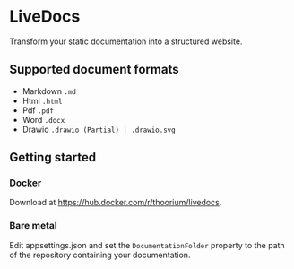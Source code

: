 # LiveDocs

Transform your static documentation into a structured website.

## Supported document formats

- Markdown `.md`
- Html `.html`
- Pdf `.pdf`
- Word `.docx`
- Drawio `.drawio (Partial) | .drawio.svg`

## Getting started

### Docker

Download at <https://hub.docker.com/r/thoorium/livedocs>.

### Bare metal

Edit appsettings.json and set the `DocumentationFolder` property to the path of the repository containing your documentation.
